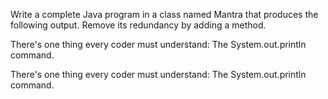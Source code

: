 Write a complete Java program in a class named Mantra that produces the following output. Remove its redundancy by adding a method.

There's one thing every coder must understand:
The System.out.println command.

There's one thing every coder must understand:
The System.out.println command.